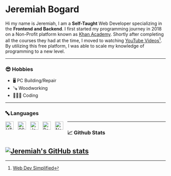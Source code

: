 # Jeremiah Bogard

Hi my name is Jeremiah, I am a **Self-Taught** Web Developer specializing in the **Frontend and Backend**. I first started my programming journey in 2018 on a Non-Profit platform known as [Khan Academy](https://khanacademy.org). Shortly after completing all the courses they had at the time, I moved to watching [YouTube Videos](https://youtube.com/@WebDevSimplified)[^1]. By utilizing this free platform, I was able to scale my knowledge of programming to a new level.

[^1]: [Web Dev Simplified](https://github.com/WebDevSimplified)

---

### 😎 Hobbies

-   🖥️ PC Building/Repair
-   🪚 Woodworking
-   👨🏼‍💻 Coding

---

### 🔤 Languages

<img align="left" alt="HTML5" width="26px" src="https://cdn.jsdelivr.net/gh/devicons/devicon/icons/html5/html5-original.svg" style="padding-right:10px;" />
<img align="left" alt="CSS3" width="26px" src="https://cdn.jsdelivr.net/gh/devicons/devicon/icons/css3/css3-original.svg" style="padding-right:10px;" />
<img align="left" alt="JavaScript" width="26px" src="https://cdn.jsdelivr.net/gh/devicons/devicon/icons/javascript/javascript-original.svg" style="padding-right:10px;" />
<img align="left" alt="React" width="26px" src="https://cdn.jsdelivr.net/gh/devicons/devicon/icons/react/react-original.svg" style="padding-right:10px;" />
<img align="left" alt="Node.js" width="26px" src="https://cdn.jsdelivr.net/gh/devicons/devicon/icons/nodejs/nodejs-original.svg" style="padding-right:10px;" />

---

### 📈 Github Stats

## [![Jeremiah's GitHub stats](https://github-readme-stats.vercel.app/api?username=jeremiah-bogard)](https://github.com/anuraghazra/github-readme-stats&show_icons=true&theme=dark)
